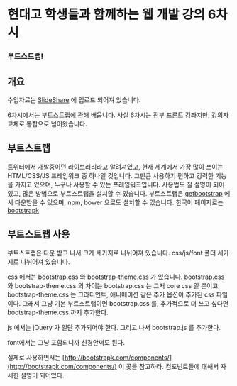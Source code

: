 # 현대고 학생들과 함께하는 웹 개발 강의 6차시

### 부트스트랩!

## 개요

수업자료는 [SlideShare](http://www.slideshare.net/JeongUkJae/php-6-57311914) 에 업로드 되어져 있습니다.

6차시에서는 부트스트랩에 관해 배웁니다. 사실 6차시는 전부 프론트 강좌지만, 강의자 교체로 통합으로 넘어왔습니다.

## 부트스트랩

트위터에서 개발중이던 라이브러리라고 알려져있고, 현재 세계에서 가장 많이 쓰이는 HTML/CSS/JS 프레임워크 중 하나일 것입니다. 그만큼 사용하기 편하고 강력한 기능을 가지고 있으며, 누구나 사용할 수 있는 프레임워크입니다. 사용법도 잘 설명이 되어 있고, 많은 방법으로 부트스트랩을 설치할 수 있습니다. 부트스트랩은 [getbootstrap](http://getbootstrap.com/) 에서 다운받을 수 있으며, npm, bower 으로도 설치할 수 있습니다. 한국어 페이지로는 [bootstrapk](http://bootstrapk.com)

## 부트스트랩 사용

부트스트랩은 다운 받고 나서 크게 세가지로 나뉘어져 있습니다. css/js/font 폴더 세가지로 나뉘어져 있습니다.

 css 에서는 bootstrap.css 와 bootstrap-theme.css 가 있습니다. bootstrap.css 와 bootstrap-theme.css 의 차이는 bootstrap.css 는 그저 core css 일 뿐이고, bootstrap-theme.css 는 그라디언트, 애니메이션 같은 추가 옵션이 추가된 css 파일이다. 그래서 그냥 기본 부트스트랩이면 bootstrap.css 를, 추가적으로 더 쓰고 싶다면 bootstrap-theme.css 까지 추가한다.
 
 js 에서는 jQuery 가 일단 추가되어야 한다. 그리고 나서 bootstrap.js 를 추가한다.
 
  font에서는 그냥 포함되니까 신경안써도 된다.
  
 실제로 사용하면서는 [http://bootstrapk.com/components/](http://bootstrapk.com/components/) 이 곳을 참고하라. 컴포넌트들에 대해서 자세한 설명이 되어있다.